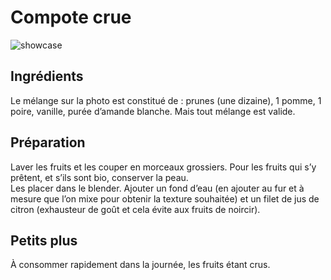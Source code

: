 # Compote crue

![showcase](http://www.greencuisine.fr/wp-content/uploads/2015/10/Compote-crue-2.jpg)

## Ingrédients

Le mélange sur la photo est constitué de : prunes (une dizaine), 1 pomme, 1 poire, vanille, purée d’amande blanche. Mais tout mélange est valide.

## Préparation

Laver les fruits et les couper en morceaux grossiers. Pour les fruits qui s’y prêtent, et s’ils sont bio, conserver la peau.  
Les placer dans le blender. Ajouter un fond d’eau (en ajouter au fur et à mesure que l’on mixe pour obtenir la texture souhaitée) et un filet de jus de citron (exhausteur de goût et cela évite aux fruits de noircir).

## Petits plus

À consommer rapidement dans la journée, les fruits étant crus.
